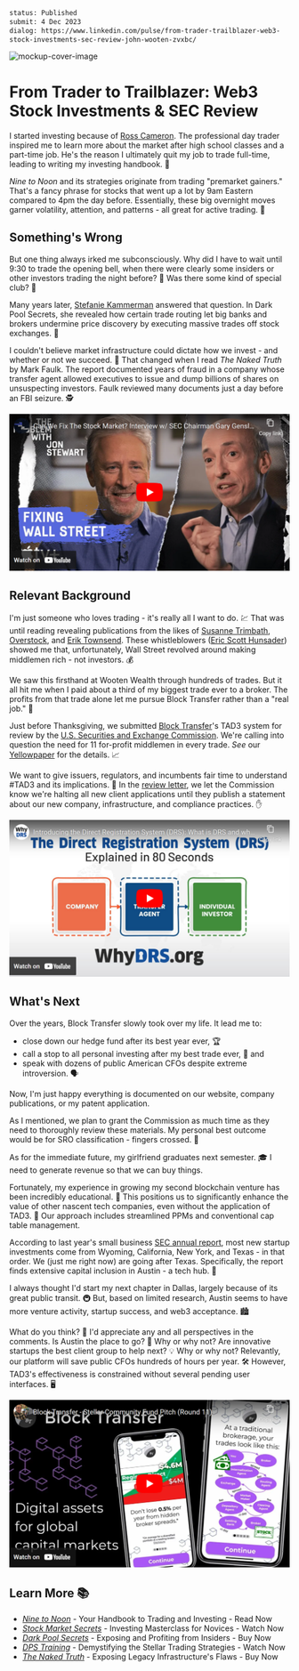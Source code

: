 ```
status: Published
submit: 4 Dec 2023
dialog: https://www.linkedin.com/pulse/from-trader-trailblazer-web3-stock-investments-sec-review-john-wooten-zvxbc/
```

![mockup-cover-image](https://media.licdn.com/dms/image/v2/D5612AQHYcmKsbulF8A/article-cover_image-shrink_720_1280/article-cover_image-shrink_720_1280/0/1701678921280?e=1732752000&v=beta&t=9HrkOOEC3eUYWNP4Vc-aBJtLXqo3oUmgJp8LtRXiy4o)

# From Trader to Trailblazer: Web3 Stock Investments & SEC Review

I started investing because of [Ross Cameron](https://www.linkedin.com/in/ross-cameron-70ba7998/). The professional day trader inspired me to learn more about the market after high school classes and a part-time job. He's the reason I ultimately quit my job to trade full-time, leading to writing my investing handbook. 🚀

_Nine to Noon_ and its strategies originate from trading "premarket gainers." That's a fancy phrase for stocks that went up a lot by 9am Eastern compared to 4pm the day before. Essentially, these big overnight moves garner volatility, attention, and patterns - all great for active trading. 🌟

## Something's Wrong

But one thing always irked me subconsciously. Why did I have to wait until 9:30 to trade the opening bell, when there were clearly some insiders or other investors trading the night before? 🌙 Was there some kind of special club? 🤷

Many years later, [Stefanie Kammerman](https://www.linkedin.com/in/stefanie-kammerman-352a2181/) answered that question. In Dark Pool Secrets, she revealed how certain trade routing let big banks and brokers undermine price discovery by executing massive trades off stock exchanges. 📖

I couldn't believe market infrastructure could dictate how we invest - and whether or not we succeed. 🤯 That changed when I read _The Naked Truth_ by Mark Faulk. The report documented years of fraud in a company whose transfer agent allowed executives to issue and dump billions of shares on unsuspecting investors. Faulk reviewed many documents just a day before an FBI seizure. 🕵️

[![click-video-interview](imgs/stewart-gensler-thumbnail.png)](https://youtu.be/0C0Sj6Us19I)

## Relevant Background

I'm just someone who loves trading - it's really all I want to do. 💹 That was until reading revealing publications from the likes of [Susanne Trimbath](https://www.linkedin.com/in/susanne-trimbath-1a6149253/), [Overstock](https://www.linkedin.com/company/overstock/), and [Erik Townsend](https://www.linkedin.com/in/erik-townsend-26b2859/). These whistleblowers ([Eric Scott Hunsader](https://www.linkedin.com/in/eric-scott-hunsader-91333135/)) showed me that, unfortunately, Wall Street revolved around making middlemen rich - not investors. 💰

We saw this firsthand at Wooten Wealth through hundreds of trades. But it all hit me when I paid about a third of my biggest trade ever to a broker. The profits from that trade alone let me pursue Block Transfer rather than a "real job." 💼

Just before Thanksgiving, we submitted [Block Transfer](https://www.linkedin.com/company/blocktransfer/)'s TAD3 system for review by the [U.S. Securities and Exchange Commission](https://www.linkedin.com/company/secgov/). We're calling into question the need for 11 for-profit middlemen in every trade. _See_ our [Yellowpaper](https://blocktransfer.com/.well-known/yellowpaper.pdf) for the details. 📈

We want to give issuers, regulators, and incumbents fair time to understand #TAD3 and its implications. 🤝 In the [review letter](https://wooten.link/edgar), we let the Commission know we're halting all new client applications until they publish a statement about our new company, infrastructure, and compliance practices. ✋

[![whydrs-video-explainer](imgs/introducing-drs-thumbnail.png)](https://youtu.be/c6-jRueHIUI)

## What's Next

Over the years, Block Transfer slowly took over my life. It lead me to:
- close down our hedge fund after its best year ever, 🏆
- call a stop to all personal investing after my best trade ever, 🛑 and
- speak with dozens of public American CFOs despite extreme introversion. 🗣️

Now, I'm just happy everything is documented on our website, company publications, or my patent application.

As I mentioned, we plan to grant the Commission as much time as they need to thoroughly review these materials. My personal best outcome would be for SRO classification - fingers crossed. 🤞

As for the immediate future, my girlfriend graduates next semester. 🎓 I need to generate revenue so that we can buy things.

Fortunately, my experience in growing my second blockchain venture has been incredibly educational. 🌱 This positions us to significantly enhance the value of other nascent tech companies, even without the application of TAD3. 💎 Our approach includes streamlined PPMs and conventional cap table management.

According to last year's small business [SEC annual report](https://www.sec.gov/files/2022-oasb-annual-report.pdf), most new startup investments come from Wyoming, California, New York, and Texas - in that order. We (just me right now) are going after Texas. Specifically, the report finds extensive capital inclusion in Austin - a tech hub. 💸

I always thought I'd start my next chapter in Dallas, largely because of its great public transit. 🚇 But, based on limited research, Austin seems to have more venture activity, startup success, and web3 acceptance. 🏙️

What do you think? 🤔 I'd appreciate any and all perspectives in the comments. Is Austin the place to go? 📍 Why or why not? Are innovative startups the best client group to help next? 💡 Why or why not? Relevantly, our platform will save public CFOs hundreds of hours per year. 🛠️ However, TAD3's effectiveness is constrained without several pending user interfaces. 🖥️

[![block-transfer-pitch](imgs/syndicate-scf-thumnail.png)](https://youtu.be/1Lq51IJDHI0)

## Learn More 📚

- [_Nine to Noon_](https://ninetonoonsecrets.com/free-book) - Your Handbook to Trading and Investing - Read Now
- [_Stock Market Secrets_](https://stockmarketsecretsexposed.com/) - Investing Masterclass for Novices - Watch Now
- [_Dark Pool Secrets_](https://www.darkpoolsecrets.com/) - Exposing and Profiting from Insiders - Buy Now
- [_DPS Training_](https://www.youtube.com/playlist?list=PLWUFvhKuc_5vyAfq_AbWz-wSl82p_xtH9) - Demystifying the Stellar Trading Strategies - Watch Now
- [_The Naked Truth_](https://www.amazon.com/Naked-Truth-Investing-Stock-Lifetime/dp/0980008522) - Exposing Legacy Infrastructure's Flaws - Buy Now
